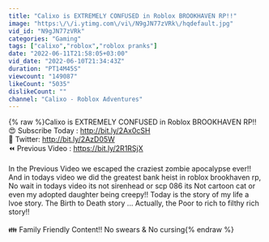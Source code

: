 ```yaml
---
title: "Calixo is EXTREMELY CONFUSED in Roblox BROOKHAVEN RP!!"
image: "https:\/\/i.ytimg.com\/vi\/N9gJN77zVRk\/hqdefault.jpg"
vid_id: "N9gJN77zVRk"
categories: "Gaming"
tags: ["calixo","roblox","roblox pranks"]
date: "2022-06-11T21:58:05+03:00"
vid_date: "2022-06-10T21:34:43Z"
duration: "PT14M45S"
viewcount: "149087"
likeCount: "5035"
dislikeCount: ""
channel: "Calixo - Roblox Adventures"
---
```

{% raw %}Calixo is EXTREMELY CONFUSED in Roblox BROOKHAVEN RP!!<br />😍 Subscribe Today :  <a rel="nofollow" target="blank" href="http://bit.ly/2Ax0cSH">http://bit.ly/2Ax0cSH</a><br />💎 Twitter: <a rel="nofollow" target="blank" href="http://bit.ly/2AzD05W">http://bit.ly/2AzD05W</a><br />⏪ Previous Video : <a rel="nofollow" target="blank" href="https://bit.ly/2R1RSjX">https://bit.ly/2R1RSjX</a><br /><br />In the Previous Video we escaped the craziest zombie apocalypse ever!!<br />And in todays video we did the greatest bank heist in roblox brookhaven rp, No wait in todays video its not sirenhead or scp 086 its Not cartoon cat or even my adopted daughter being creepy!! Today is the story of my life a lvoe story. The Birth to Death story ... Actually, the Poor to rich to filthy rich story!!<br /><br />👪 Family Friendly Content!! No swears &amp; No cursing{% endraw %}
